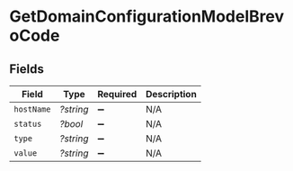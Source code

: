 # GetDomainConfigurationModelBrevoCode


## Fields

| Field              | Type               | Required           | Description        |
| ------------------ | ------------------ | ------------------ | ------------------ |
| `hostName`         | *?string*          | :heavy_minus_sign: | N/A                |
| `status`           | *?bool*            | :heavy_minus_sign: | N/A                |
| `type`             | *?string*          | :heavy_minus_sign: | N/A                |
| `value`            | *?string*          | :heavy_minus_sign: | N/A                |